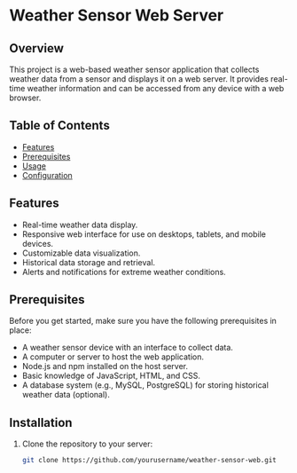 # Weather Sensor Web Server

## Overview

This project is a web-based weather sensor application that collects weather data from a sensor and displays it on a web server. It provides real-time weather information and can be accessed from any device with a web browser.

## Table of Contents

- [Features](#features)
- [Prerequisites](#prerequisites)
- [Usage](#usage)
- [Configuration](#configuration)

## Features

- Real-time weather data display.
- Responsive web interface for use on desktops, tablets, and mobile devices.
- Customizable data visualization.
- Historical data storage and retrieval.
- Alerts and notifications for extreme weather conditions.

## Prerequisites

Before you get started, make sure you have the following prerequisites in place:

- A weather sensor device with an interface to collect data.
- A computer or server to host the web application.
- Node.js and npm installed on the host server.
- Basic knowledge of JavaScript, HTML, and CSS.
- A database system (e.g., MySQL, PostgreSQL) for storing historical weather data (optional).

## Installation

1. Clone the repository to your server:

   ```bash
   git clone https://github.com/yourusername/weather-sensor-web.git
